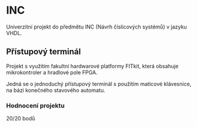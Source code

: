 # INC
Univerzitní projekt do předmětu INC (Návrh číslicových systémů) v jazyku VHDL.

## Přístupový terminál
Projekt s využitím fakultní hardwarové platformy FITkit, která obsahuje mikrokontroler a hradlové pole FPGA.

Jedná se o jednoduchý přístupový terminál s použitím maticové klávesnice, na bázi konečného stavového automatu.

### Hodnocení projektu
20/20 bodů
